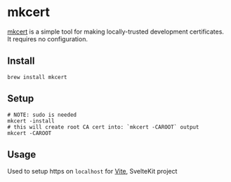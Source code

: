 # mkcert

[mkcert](https://github.com/FiloSottile/mkcert) is a simple tool for making locally-trusted development certificates. It requires no configuration.

## Install

```shell
brew install mkcert
```

## Setup

```shell
# NOTE: sudo is needed
mkcert -install
# this will create root CA cert into: `mkcert -CAROOT` output
mkcert -CAROOT
```

## Usage

Used to setup https on `localhost` for [Vite](https://github.com/liuweiGL/vite-plugin-mkcert), SvelteKit project 
